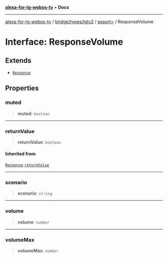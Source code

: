 [**alexa-for-lg-webos-tv**](../../../../../../README.md) • **Docs**

***

[alexa-for-lg-webos-tv](../../../../../../modules.md) / [bridge/types/lgtv2](../../../README.md) / [export=](../README.md) / ResponseVolume

# Interface: ResponseVolume

## Extends

- [`Response`](Response.md)

## Properties

### muted

> **muted**: `boolean`

***

### returnValue

> **returnValue**: `boolean`

#### Inherited from

[`Response`](Response.md).[`returnValue`](Response.md#returnvalue)

***

### scenario

> **scenario**: `string`

***

### volume

> **volume**: `number`

***

### volumeMax

> **volumeMax**: `number`
